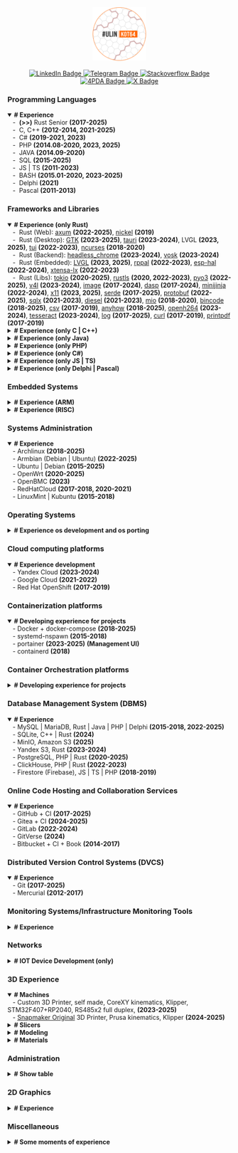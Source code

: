 <div id="header" align="center">
  <img src="https://github.com/denisandroid/denisandroid/blob/main/avatar2.png?raw=true" width="120px"/>
  </br></br>
<div id="badges">
  <a href="http://linkedin.ulinkot.ru">
    <img src="https://img.shields.io/badge/LinkedIn-blue?style=for-the-badge&logo=linkedin&logoColor=white" alt="LinkedIn Badge"/>
  </a>
  <a href="http://telegram.ulinkot.ru">
    <img src="https://img.shields.io/badge/Telegram @UlinKot-red?style=for-the-badge&logo=telegram&logoColor=white" alt="Telegram Badge"/>
  </a>
  <a href="http://stackoverflow.ulinkot.ru">
    <img src="https://img.shields.io/badge/Stackoverflow-green?style=for-the-badge&logo=stackoverflow&logoColor=white" alt="Stackoverflow Badge"/>
  </a>
  <a href="http://4pda.ulinkot.ru">
    <img src="https://img.shields.io/badge/4pda-blue?style=for-the-badge&logo=4pda&logoColor=white" alt="4PDA Badge"/>
  </a>
  <a href="https://crates.io/users/denisandroid">
    <img src="https://img.shields.io/crates/udt/19365?style=for-the-badge&logo=rust&logoColor=white" alt="X Badge"/>
  </a>
</div>
</div>

### Programming Languages
<details open> 
  <summary><b># Experience</b></summary>
  <div>&nbsp;&nbsp;&nbsp;-&nbsp; <b>(>>)</b> Rust Senior <b>(2017-2025)</b></div>
  <div>&nbsp;&nbsp;&nbsp;-&nbsp; C, C++ <b>(2012-2014, 2021-2025)</b></div>
  <div>&nbsp;&nbsp;&nbsp;-&nbsp; C# <b>(2019-2021, 2023)</b></div>
  <div>&nbsp;&nbsp;&nbsp;-&nbsp; PHP <b>(2014.08-2020, 2023, 2025)</b></div>
  <div>&nbsp;&nbsp;&nbsp;-&nbsp; JAVA <b>(2014.09-2020)</b></div>
  <div>&nbsp;&nbsp;&nbsp;-&nbsp; SQL <b>(2015-2025)</b></div>
  <div>&nbsp;&nbsp;&nbsp;-&nbsp; JS | TS <b>(2011-2023)</b></div>
  <div>&nbsp;&nbsp;&nbsp;-&nbsp; BASH <b>(2015.01-2020, 2023-2025)</b></div>
  <div>&nbsp;&nbsp;&nbsp;-&nbsp; Delphi <b>(2021)</b></div>
  <div>&nbsp;&nbsp;&nbsp;-&nbsp; Pascal <b>(2011-2013)</b></div>
</details>

### Frameworks and Libraries
<details open> 
  <summary><b># Experience (only Rust)</b></summary>
  <div>&nbsp;&nbsp;&nbsp;-&nbsp; Rust (Web): <a href="https://crates.io/crates/axum">axum</a> <b>(2022-2025)</b>, <a href="https://crates.io/crates/nickel">nickel</a> <b>(2019)</b></div>
  <div>&nbsp;&nbsp;&nbsp;-&nbsp; Rust (Desktop): <a href="https://crates.io/crates/gtk">GTK</a> <b>(2023-2025)</b>, <a href="https://crates.io/crates/tauri">tauri</a> <b>(2023-2024)</b>, LVGL <b>(2023, 2025)</b>, <a href="https://crates.io/crates/tui">tui</a> <b>(2022-2023)</b>, <a href="https://crates.io/crates/ncurses">ncurses</a> <b>(2018-2020)</b></div>
  <div>&nbsp;&nbsp;&nbsp;-&nbsp; Rust (Backend): <a href="https://crates.io/crates/headless_chrome">headless_chrome</a> <b>(2023-2024)</b>, <a href="https://crates.io/crates/vosk">vosk</a> <b>(2023-2024)</b></div>
  <div>&nbsp;&nbsp;&nbsp;-&nbsp; Rust (Embedded): <a href="https://crates.io/crates/lvgl">LVGL</a> <b>(2023, 2025)</b>, <a href="https://crates.io/crates/rppal">rppal</a> <b>(2022-2023)</b>, <a href="https://crates.io/crates/esp-hal">esp-hal</a> <b>(2022-2024)</b>, <a href="https://crates.io/crates/xtensa-lx">xtensa-lx</a> <b>(2022-2023)</b></div>
  <div>&nbsp;&nbsp;&nbsp;-&nbsp; Rust (Libs): <a href="https://crates.io/crates/tokio">tokio</a> <b>(2020-2025)</b>, <a href="https://crates.io/crates/rustls">rustls</a> <b>(2020, 2022-2023)</b>, <a href="https://crates.io/crates/pyo3">pyo3</a> <b>(2022-2025)</b>, <a href="https://crates.io/crates/v4l">v4l</a> <b>(2023-2024)</b>, <a href="https://crates.io/crates/image">image</a> <b>(2017-2024)</b>, <a href="https://crates.io/crates/dasp">dasp</a> <b>(2017-2024)</b>, <a href="https://crates.io/crates/minijinja">minijinja</a> <b>(2022-2024)</b>, <a href="https://crates.io/crates/x11">x11</a> <b>(2023, 2025)</b>, <a href="https://crates.io/crates/serde">serde</a> <b>(2017-2025)</b>, <a href="https://crates.io/crates/protobuf">protobuf</a> <b>(2022-2025)</b>, <a href="https://crates.io/crates/sqlx">sqlx</a> <b>(2021-2023)</b>, <a href="https://crates.io/crates/diesel">diesel</a> <b>(2021-2023)</b>, <a href="https://crates.io/crates/mio">mio</a> <b>(2018-2020)</b>, <a href="https://crates.io/crates/bincode">bincode</a> <b>(2018-2025)</b>, <a href="https://crates.io/crates/csv">csv</a> <b>(2017-2019)</b>, <a href="https://crates.io/crates/anyhow">anyhow</a> <b>(2018-2025)</b>, <a href="https://crates.io/crates/openh264">openh264</a> <b>(2023-2024)</b>, <a href="https://crates.io/crates/tesseract">tesseract</a> <b>(2023-2024)</b>, <a href="https://crates.io/crates/log">log</a> <b>(2017-2025)</b>, <a href="https://crates.io/crates/curl">curl</a> <b>(2017-2019)</b>, <a href="https://crates.io/crates/printpdf">printpdf</a> <b>(2017-2019)</b></div>
</details>

<details> 
  <summary><b># Experience (only C | C++)</b></summary>
  <div>&nbsp;&nbsp;&nbsp;-&nbsp; C | C++ (Desktop): QT <b>(2020-2024)</b>, Fltk <b>(2018-2019)</b>, VCL <b>(embarcadero, 2012-2014)</b>b</div>
  <div>&nbsp;&nbsp;&nbsp;-&nbsp; C | C++ (Embedded): LVGL <b>(2023)</b>, esp-idf <b>(2018-2024)</b>, platformio environment <b>(2020-2025)</b>, arduino <b>(2014-2023)</b></div>
  <div>&nbsp;&nbsp;&nbsp;-&nbsp; C | C++ (Mobile): Android NDK <b>(2012-2014)</b></div>
</details>

<details> 
  <summary><b># Experience (only Java)</b></summary>
  <div>&nbsp;&nbsp;&nbsp;-&nbsp; Java (Backend): Spring <b>(2015-2018)</b>, cluServer <b>(2015-2022)</b></div>
  <div>&nbsp;&nbsp;&nbsp;-&nbsp; Java (Mobile): Android SDK <b>(2014-2018)</b></div>
  <div>&nbsp;&nbsp;&nbsp;-&nbsp; Java (Desktop): Swing <b>(2015-2019)</b>, AWT<b>(2015-2019)</b></div>
</details>

<details> 
  <summary><b># Experience (only PHP)</b></summary>
  <div>&nbsp;&nbsp;&nbsp;-&nbsp; PHP (Web): CodeIgniter 3/4 <b>(2015-2024)</b>, Laravel <b>(2015-2018)</b>, cluServer <b>(2015-2022)</b></div>
</details>

<details> 
  <summary><b># Experience (only C#)</b></summary>
  <div>&nbsp;&nbsp;&nbsp;-&nbsp; C# (Desktop + Backend): .Net 4.5/5 <b>(2019-2022)</b>, .Net Core <b>(2019-2022)</b></div>
</details>

<details> 
  <summary><b># Experience (only JS | TS)</b></summary>
  <div>&nbsp;&nbsp;&nbsp;-&nbsp; JS | TS (Web): React <b>(2014-2024)</b>, Bootstrap(2014-2024), Angular.js <b>(2018-2020)</b>, AdminLTE<b>(2018, 2024)</b></div>
 <div>&nbsp;&nbsp;&nbsp;-&nbsp; JS | TS (Mobile): React Native <b>(2020-2023)</b>, Cordova <b>(2023)</b></div>
 <div>&nbsp;&nbsp;&nbsp;-&nbsp; JS | TS (Backend): Node.js <b>(2022-2023)</b></div>
</details>

<details> 
  <summary><b># Experience (only Delphi | Pascal)</b></summary>
  <div>&nbsp;&nbsp;&nbsp;-&nbsp; Delphi | Pascal (Desktop): VCL <b>(embarcadero, 2012-2015)</b>, CLX <b>(embarcadero, 2012-2015)</b></div>
</details>

### Embedded Systems
<details> 
  <summary><b># Experience (ARM)</b></summary>
  <div>&nbsp;&nbsp;&nbsp;-&nbsp;ARMv8 A53+A72: Amlogic a311d2, <a href="https://4pda.to/forum/index.php?showtopic=1107600">Amlogic a311d</a>, Amlogic s905x3 <b>(2023-2025)</b>, <a href="https://4pda.to/forum/index.php?showtopic=1107152">Rockchip RK3399 NanoPc T4</a> <b>(2024-2025)</b></div>
  <div>&nbsp;&nbsp;&nbsp;-&nbsp;ARMv8 A72:  Raspberry PI 4 <b>(2023-2024)</b></div>
  <div>&nbsp;&nbsp;&nbsp;-&nbsp;ARMv8 A55: <a href="https://4pda.to/forum/index.php?showtopic=1094007">Rockchip RK3568B2 NanoPi R5C</a> <b>(2024-2025)</b></div>
  <div>&nbsp;&nbsp;&nbsp;-&nbsp;ARMv8 A53: Raspberry PI 3 <b>(2019-2023)</b>, Allwinner <a href="https://github.com/UlinProject/REDBOXMINI3-ARMBIAN">H3</a>/<a href="https://github.com/UlinProject/REDBOXMINI5-ARMBIAN">H5</a> <b>(2022-2025)</b>, <a href="https://4pda.to/forum/index.php?showtopic=1016401">Rockchip rk3328 NanoPi NEO3</a> <b>(2020-2024)</b>, Amlogic s905w<b>(2023-2025)</b>, Amlogic s912<b>(2023-2025)</b></div>
  <div>&nbsp;&nbsp;&nbsp;-&nbsp;ARMv6 A11: raspberry pi (zero_pi_v1 / pi_v1) <b>(2020, 2024)</b></div>
  <div>&nbsp;&nbsp;&nbsp;-&nbsp;ARM Cortex-M0: RP2040 <b>(2022-2025)</b></div>
  <div>&nbsp;&nbsp;&nbsp;-&nbsp;ARM Cortex-M3: STM32F103 <b>(2024-2025)</b>, GD32F105 <b>(2024-2025)</b></div>
  <div>&nbsp;&nbsp;&nbsp;-&nbsp;ARM Cortex-M33: RP2350 <b>(2025)</b></div>
  <div>&nbsp;&nbsp;&nbsp;-&nbsp;ARM Cortex-M4: STM32F407 <b>(2022-2023)</b></div>
</details>
<details> 
  <summary><b># Experience (RISC)</b></summary>
  <div>&nbsp;&nbsp;&nbsp;-&nbsp;Xtensa: RISC-V(c3): ESP-C3(esp32), ESP-S(esp32), rust | c++ <b>(2022-2023, 2025)</b></div>
  <div>&nbsp;&nbsp;&nbsp;-&nbsp;Xtensa: ESP-12F(esp8266), rust | c++ <b>(2020-2024)</b></div>
  <div>&nbsp;&nbsp;&nbsp;-&nbsp;MIPS24kec: mt7621a, mt7620n, rust | c++ <b>(2020-2025)</b></div>
  <div>&nbsp;&nbsp;&nbsp;-&nbsp;AVR: atmega128 | atmega328, rust | c++ <b>(2014-2023)</b>), attiny13A <b>(2023-2024)</b>, attiny88-85 <b>(2020-2024)</b></div>
</details>

### Systems Administration
<details open> 
  <summary><b># Experience</b></summary>
  <div>&nbsp;&nbsp;&nbsp;-&nbsp;Archlinux <b>(2018-2025)</b></div>
  <div>&nbsp;&nbsp;&nbsp;-&nbsp;Armbian (Debian | Ubuntu) <b>(2022-2025)</b></div>
  <div>&nbsp;&nbsp;&nbsp;-&nbsp;Ubuntu | Debian <b>(2015-2025)</b></div>
  <div>&nbsp;&nbsp;&nbsp;-&nbsp;OpenWrt <b>(2020-2025)</b></div>
  <div>&nbsp;&nbsp;&nbsp;-&nbsp;OpenBMC <b>(2023)</b></div>
  <div>&nbsp;&nbsp;&nbsp;-&nbsp;RedHatCloud <b>(2017-2018, 2020-2021)</b></div>
  <div>&nbsp;&nbsp;&nbsp;-&nbsp;LinuxMint | Kubuntu <b>(2015-2018)</b></div>
</details>

### Operating Systems
<details> 
  <summary><b># Experience os development and os porting</b></summary>
  <div>&nbsp;&nbsp;&nbsp;-&nbsp;GNU/Linux, Armbian, Porting | Development <b>(2020-2025)</b></div>
  <div>&nbsp;&nbsp;&nbsp;-&nbsp;GNU/Linux, Archlinux ARM, Porting | Development <b>(2020-2025)</b></div>
  <div>&nbsp;&nbsp;&nbsp;-&nbsp;GNU/Linux, OpenWRT MIPS/ARM, Porting | Development <b>(2020-2025)</b></div>
  <div>&nbsp;&nbsp;&nbsp;-&nbsp;Linux, Android 4.2-4.4, Mod | Porting <b>(2013-2015)</b></div>
  <div>&nbsp;&nbsp;&nbsp;-&nbsp;GNU/Linux, OpenBMC, Port <b>(2023)</b></div>
</details>

### Cloud computing platforms
<details open> 
  <summary><b># Experience development</b></summary>
  <div>&nbsp;&nbsp;&nbsp;-&nbsp;Yandex Cloud <b>(2023-2024)</b></div>
  <div>&nbsp;&nbsp;&nbsp;-&nbsp;Google Cloud <b>(2021-2022)</b></div>
  <div>&nbsp;&nbsp;&nbsp;-&nbsp;Red Hat OpenShift <b>(2017-2019)</b></div>
</details>

### Containerization platforms
<details open> 
  <summary><b># Developing experience for projects</b></summary>
  <div>&nbsp;&nbsp;&nbsp;-&nbsp;Docker + docker-compose <b>(2018-2025)</b></div>
  <div>&nbsp;&nbsp;&nbsp;-&nbsp;systemd-nspawn <b>(2015-2018)</b></div>
  <div>&nbsp;&nbsp;&nbsp;-&nbsp;portainer <b>(2023-2025)</b> <b>(Management UI)</b></div>
  <div>&nbsp;&nbsp;&nbsp;-&nbsp;containerd <b>(2018)</b></div>
</details>

### Container Orchestration platforms
<details> 
  <summary><b># Developing experience for projects</b></summary>
  <div>&nbsp;&nbsp;&nbsp;-&nbsp;kubernetes <b>(2024-2025)</b> <b>(k3s, k8s, more with k3s)</b></div>
</details>

### Database Management System (DBMS)
<details open> 
  <summary><b># Experience</b></summary>
  <div>&nbsp;&nbsp;&nbsp;-&nbsp;MySQL | MariaDB, Rust | Java | PHP | Delphi <b>(2015-2018, 2022-2025)</b></div>
  <div>&nbsp;&nbsp;&nbsp;-&nbsp;SQLite, C++ | Rust <b>(2024)</b></div>
  <div>&nbsp;&nbsp;&nbsp;-&nbsp;MinIO, Amazon S3 <b>(2025)</b></div>
  <div>&nbsp;&nbsp;&nbsp;-&nbsp;Yandex S3, Rust <b>(2023-2024)</b></div>
  <div>&nbsp;&nbsp;&nbsp;-&nbsp;PostgreSQL, PHP | Rust <b>(2020-2025)</b></div>
  <div>&nbsp;&nbsp;&nbsp;-&nbsp;ClickHouse, PHP | Rust <b>(2022-2023)</b></div>
  <div>&nbsp;&nbsp;&nbsp;-&nbsp;Firestore (Firebase), JS | TS | PHP <b>(2018-2019)</b></div>
</details>

### Online Code Hosting and Collaboration Services
<details open> 
  <summary><b># Experience</b></summary>
  <div>&nbsp;&nbsp;&nbsp;-&nbsp;GitHub + CI <b>(2017-2025)</b></div>
  <div>&nbsp;&nbsp;&nbsp;-&nbsp;Gitea + CI <b>(2024-2025)</b></div>
  <div>&nbsp;&nbsp;&nbsp;-&nbsp;GitLab <b>(2022-2024)</b></div>
  <div>&nbsp;&nbsp;&nbsp;-&nbsp;GitVerse <b>(2024)</b></div>
  <div>&nbsp;&nbsp;&nbsp;-&nbsp;Bitbucket + CI + Book <b>(2014-2017)</b></div>
</details>

### Distributed Version Control Systems (DVCS)
<details open> 
  <summary><b># Experience</b></summary>
  <div>&nbsp;&nbsp;&nbsp;-&nbsp;Git <b>(2017-2025)</b></div>
  <div>&nbsp;&nbsp;&nbsp;-&nbsp;Mercurial <b>(2012-2017)</b></div>
</details>

### Monitoring Systems/Infrastructure Monitoring Tools
<details> 
  <summary><b># Experience</b></summary>
  <div>&nbsp;&nbsp;&nbsp;-&nbsp;zabbix <b>(2022-2025)</b></div>
</details>

### Networks
<details> 
  <summary><b># IOT Device Development (only)</b></summary>
  <div>&nbsp;&nbsp;&nbsp;-&nbsp;NB Iot, Nidd, RU <b>(2024)</b></div>
  <div>&nbsp;&nbsp;&nbsp;-&nbsp;GSM Iot, BY <b>(2025)</b></div></div>
  <div>&nbsp;&nbsp;&nbsp;-&nbsp;Zigbee, IEEE 802.15.4 <b>(2018)</b></div>
  <div>&nbsp;&nbsp;&nbsp;-&nbsp;1Gbit | 2.5Gbit | 10Gbit <b>(only local network)</b></div>
  <div>&nbsp;&nbsp;&nbsp;-&nbsp;RS485 | UART, 115k-5 million baud, (tire)</div>
</details>

### 3D Experience
<details open> 
  <summary><b># Machines</b></summary>
  <div>&nbsp;&nbsp;&nbsp;-&nbsp;Custom 3D Printer, self made, CoreXY kinematics, Klipper, STM32F407+RP2040, RS485x2 full duplex, <b>(2023-2025)</b></div>
  <div>&nbsp;&nbsp;&nbsp;-&nbsp;<a href="https://github.com/UlinProject/snapmaker-original">Snapmaker Original</a> 3D Printer, Prusa kinematics, Klipper <b>(2024-2025)</b></div>
</details>

<details> 
  <summary><b># Slicers</b></summary>
  <div>&nbsp;&nbsp;&nbsp;-&nbsp;UltiMaker Cura, junior <b>(2023-2025)</b></div>
</details>

<details> 
  <summary><b># Modeling</b></summary>
  <div>&nbsp;&nbsp;&nbsp;-&nbsp;Blender, junior <b>(2024-2025)</b></div>
  <div>&nbsp;&nbsp;&nbsp;-&nbsp;SolveSpace, junior <b>(2023-2025)</b></div>
  <div>&nbsp;&nbsp;&nbsp;-&nbsp;3DSMax, junior <b>(2020-2021)</b></div>
</details>

<details> 
  <summary><b># Materials</b></summary>
  <div>&nbsp;&nbsp;&nbsp;-&nbsp;PLA | PETG plastic <b>(2023-2025)</b></div>
  <div>&nbsp;&nbsp;&nbsp;-&nbsp;TPU plastic <b>(2025)</b></div>
</details>

### Administration
<details> 
  <summary><b># Show table</b></summary>
  <div></div>
  
|   direction   |              name                 |   type   |              abb             |        role         |
| ------------- | --------------------------------- | -------- | ---------------------------- | ------------------- |
|      rust     | Rust — русскоговорящее сообщество | telegram | rustlang_ru                  |    <b>admin</b>     |
|      rust     | Rust Jobs - вакансии & резюме     | telegram | rust_jobs                    |    <b>admin</b>     |
|      rust     | Rust Beginners                    | telegram | rust_beginners_ru            |    <b>admin</b>     |
|      rust     | Московский Rust-митап             | telegram | ruRust_msk                   |    <b>admin</b>     |
|      rust     | Раст-митапы в Санкт-Петербурге    | telegram | ruRust_spb                   |    <b>admin</b>     |
|      rust     | Rust язык программирования chat   | telegram | rust_chats                   |    <b>admin</b>     |
|      rust     | Rust - переводы                   | telegram | rustlang_ru_translations     |    <b>admin</b>     |
|      rust     | Rust offtopic                     | telegram | rust_offtopic                |    <b>admin</b>     |
|    c \| c++   | ESP8266 & ESP32 [RU]              | telegram | ProEsp8266                   |    <b>admin</b>     |
|               | Raspberry Pi [Ru]                 | telegram | ru_raspberry_pi              |    <b>admin</b>     |
|    c \| c++   | pro_esp8266                       | telegram | pro_esp8266                  |    <b>admin</b>     |
|       3D      | Lerdge 3d Russian users           | telegram | Lerdge3d                     |    <b>admin</b>     |
|       _       | ESP8266 & ESP32 Оффтоп [RU]       | telegram | ProEsp8266Off                |    <b>admin</b>     |

<b>Attention</b>, this table is not advertising.
</details>

### 2D Graphics
<details> 
  <summary><b># Experience</b></summary>
  <div>&nbsp;&nbsp;&nbsp;-&nbsp;Material Design, Minimalism, Inkscape <b>(2015-2022, 2023-2024)</b></div>
  <div>&nbsp;&nbsp;&nbsp;-&nbsp;Gimp <b>(~2020-2025)</b></div>
  <div>&nbsp;&nbsp;&nbsp;-&nbsp;CorelDraw <b>(~2015-2019)</b></div>
</details>

### Miscellaneous
<details> 
  <summary><b># Some moments of experience</b></summary>
  <div>&nbsp;&nbsp;&nbsp;-&nbsp;Music lover senior + <a href="https://www.last.fm/user/UlinKot64">last_fm</a> (~26k_scrobbles, 2k_artists) <b>(2011-2025)</b></div>
 <div>&nbsp;&nbsp;&nbsp;-&nbsp;Aquarium husbandry middle <b>(2022-2025)</b></div>
 <div>&nbsp;&nbsp;&nbsp;-&nbsp;Chess junior <b>(2020-2022)</b></div>
</details>
